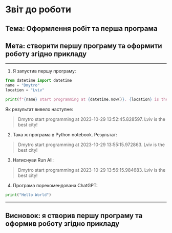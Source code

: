 # Звіт до роботи

## Тема: Оформлення робіт та перша програма

## Мета: створити першу програму та оформити роботу згідно прикладу

---

1. Я запустив першу програму:

```py
from datetime import datetime
name = "Dmytro"
location = "Lviv"

print(f"{name} start programming at {datetime.now()}. {location} is the best city!")
```

Як результат вивело наступне:

> Dmytro start programming at 2023-10-29 13:52:45.828597. Lviv is the best city!

2. Така ж програма в Python notebook. Результат:

> Dmytro start programming at 2023-10-29 13:55:15.972863. Lviv is the best city!

3. Натиснуви Run All:

> Dmytro start programming at 2023-10-29 13:56:15.984683. Lviv is the best city!

4. Програма порекомендована ChatGPT:

```python
print("Hello World")
```

---

## Висновок: я створив першу програму та оформив роботу згідно прикладу
